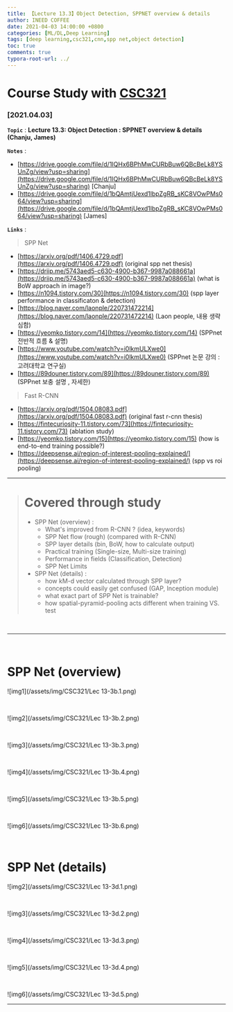 ```yaml
---
title: 【Lecture 13.3】Object Detection, SPPNET overview & details
author: INEED COFFEE
date: 2021-04-03 14:00:00 +0800
categories: [ML/DL,Deep Learning]
tags: [deep learning,csc321,cnn,spp net,object detection]
toc: true
comments: true
typora-root-url: ../
---
```

# Course Study with [CSC321](https://www.cs.toronto.edu/~rgrosse/courses/csc321_2017/) 



### [2021.04.03]

__`Topic`__ : __Lecture 13.3: Object Detection : SPPNET overview & details (Chanju, James)__ 

__`Notes`__ : 

- [https://drive.google.com/file/d/1IQHx6BPhMwCURbBuw6QBcBeLk8YSUnZg/view?usp=sharing](https://drive.google.com/file/d/1IQHx6BPhMwCURbBuw6QBcBeLk8YSUnZg/view?usp=sharing) [Chanju]
- [https://drive.google.com/file/d/1bQAmtjUexd1lbpZgRB_sKC8VOwPMs064/view?usp=sharing](https://drive.google.com/file/d/1bQAmtjUexd1lbpZgRB_sKC8VOwPMs064/view?usp=sharing) [James]

__`Links`__ : 

> SPP Net

- [https://arxiv.org/pdf/1406.4729.pdf](https://arxiv.org/pdf/1406.4729.pdf) (original spp net thesis)
- [https://driip.me/5743aed5-c630-4900-b367-9987a088661a](https://driip.me/5743aed5-c630-4900-b367-9987a088661a) (what is BoW approach in image?)
- [https://n1094.tistory.com/30](https://n1094.tistory.com/30) (spp layer performance in classificaton & detection)
- [https://blog.naver.com/laonple/220731472214](https://blog.naver.com/laonple/220731472214) (Laon people, 내용 생략 심함)
- [https://yeomko.tistory.com/14](https://yeomko.tistory.com/14) (SPPnet 전반적 흐름 & 설명)
- [https://www.youtube.com/watch?v=i0lkmULXwe0](https://www.youtube.com/watch?v=i0lkmULXwe0) (SPPnet 논문 강의 : 고려대학교 연구실)
- [https://89douner.tistory.com/89](https://89douner.tistory.com/89) (SPPnet 보충 설명 , 자세한)

> Fast R-CNN

- [https://arxiv.org/pdf/1504.08083.pdf](https://arxiv.org/pdf/1504.08083.pdf) (original fast r-cnn thesis)
- [https://fintecuriosity-11.tistory.com/73](https://fintecuriosity-11.tistory.com/73) (ablation study)
- [https://yeomko.tistory.com/15](https://yeomko.tistory.com/15) (how is end-to-end training possible?)
- [https://deepsense.ai/region-of-interest-pooling-explained/](https://deepsense.ai/region-of-interest-pooling-explained/) (spp vs roi pooling)

---
> # Covered through study
>
> - SPP Net (overview) : 
>   - What's improved from R-CNN ? (idea, keywords)
>   - SPP Net flow (rough) (compared with R-CNN)
>   - SPP layer details (bin, BoW, how to calculate output)
>   - Practical training (Single-size, Multi-size training)
>   - Performance in fields (Classification, Detection)
>   - SPP Net Limits
> - SPP Net (details) :
>   - how kM-d vector calculated through SPP layer?
>   - concepts could easily get confused (GAP, Inception module)
>   - what exact part of SPP Net is trainable?
>   - how spatial-pyramid-pooling acts different when training VS. test

​	

---

​			
# SPP Net (overview)

![img1](/assets/img/CSC321/Lec 13-3b.1.png)

​	

![img2](/assets/img/CSC321/Lec 13-3b.2.png)

​	

![img3](/assets/img/CSC321/Lec 13-3b.3.png)

​	

![img4](/assets/img/CSC321/Lec 13-3b.4.png)

​	

![img5](/assets/img/CSC321/Lec 13-3b.5.png)

​	

![img6](/assets/img/CSC321/Lec 13-3b.6.png)

​	
# SPP Net (details)
![img2](/assets/img/CSC321/Lec 13-3d.1.png)

​	

![img3](/assets/img/CSC321/Lec 13-3d.2.png)

​	

![img4](/assets/img/CSC321/Lec 13-3d.3.png)

​	

![img5](/assets/img/CSC321/Lec 13-3d.4.png)

​	

![img6](/assets/img/CSC321/Lec 13-3d.5.png)	

***

​	

